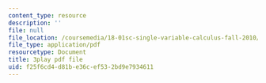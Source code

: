 ```yaml
---
content_type: resource
description: ''
file: null
file_location: /coursemedia/18-01sc-single-variable-calculus-fall-2010/f25f6cd4d81be36cef532bd9e7934611_PNTnmH6jsRI.pdf
file_type: application/pdf
resourcetype: Document
title: 3play pdf file
uid: f25f6cd4-d81b-e36c-ef53-2bd9e7934611
---
```

